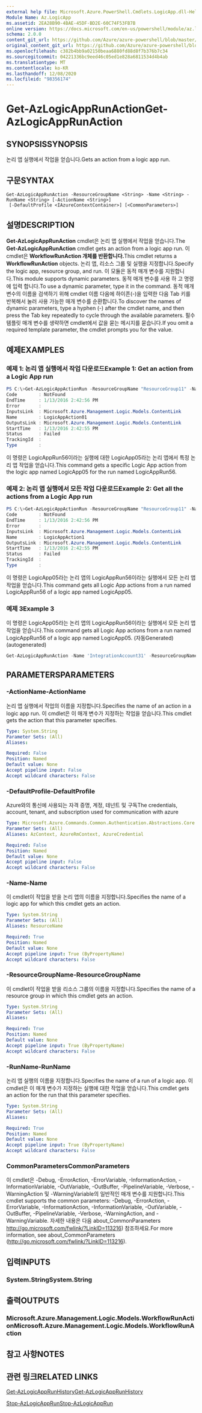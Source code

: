 ```yaml
---
external help file: Microsoft.Azure.PowerShell.Cmdlets.LogicApp.dll-Help.xml
Module Name: Az.LogicApp
ms.assetid: 2EA28B90-4BAE-45DF-BD2E-60C74F53FB7B
online version: https://docs.microsoft.com/en-us/powershell/module/az.logicapp/get-azlogicapprunaction
schema: 2.0.0
content_git_url: https://github.com/Azure/azure-powershell/blob/master/src/LogicApp/LogicApp/help/Get-AzLogicAppRunAction.md
original_content_git_url: https://github.com/Azure/azure-powershell/blob/master/src/LogicApp/LogicApp/help/Get-AzLogicAppRunAction.md
ms.openlocfilehash: c382b4bb9a02150beaa6880fd88d8f7b376b7c34
ms.sourcegitcommit: 04221336bc9eed46c05ed1e828a6811534d4b4ab
ms.translationtype: MT
ms.contentlocale: ko-KR
ms.lasthandoff: 12/08/2020
ms.locfileid: "98356174"
---
```

# <span data-ttu-id="6a72a-101">Get-AzLogicAppRunAction</span><span class="sxs-lookup"><span data-stu-id="6a72a-101">Get-AzLogicAppRunAction</span></span>

## <span data-ttu-id="6a72a-102">SYNOPSIS</span><span class="sxs-lookup"><span data-stu-id="6a72a-102">SYNOPSIS</span></span>
<span data-ttu-id="6a72a-103">논리 앱 실행에서 작업을 얻습니다.</span><span class="sxs-lookup"><span data-stu-id="6a72a-103">Gets an action from a logic app run.</span></span>

## <span data-ttu-id="6a72a-104">구문</span><span class="sxs-lookup"><span data-stu-id="6a72a-104">SYNTAX</span></span>

```
Get-AzLogicAppRunAction -ResourceGroupName <String> -Name <String> -RunName <String> [-ActionName <String>]
 [-DefaultProfile <IAzureContextContainer>] [<CommonParameters>]
```

## <span data-ttu-id="6a72a-105">설명</span><span class="sxs-lookup"><span data-stu-id="6a72a-105">DESCRIPTION</span></span>
<span data-ttu-id="6a72a-106">**Get-AzLogicAppRunAction** cmdlet은 논리 앱 실행에서 작업을 얻습니다.</span><span class="sxs-lookup"><span data-stu-id="6a72a-106">The **Get-AzLogicAppRunAction** cmdlet gets an action from a logic app run.</span></span>
<span data-ttu-id="6a72a-107">이 cmdlet은 **WorkflowRunAction 개체를 반환합니다.**</span><span class="sxs-lookup"><span data-stu-id="6a72a-107">This cmdlet returns a **WorkflowRunAction** objects.</span></span>
<span data-ttu-id="6a72a-108">논리 앱, 리소스 그룹 및 실행을 지정합니다.</span><span class="sxs-lookup"><span data-stu-id="6a72a-108">Specify the logic app, resource group, and run.</span></span>
<span data-ttu-id="6a72a-109">이 모듈은 동적 매개 변수를 지원합니다.</span><span class="sxs-lookup"><span data-stu-id="6a72a-109">This module supports dynamic parameters.</span></span>
<span data-ttu-id="6a72a-110">동적 매개 변수를 사용 하 고 명령에 입력 합니다.</span><span class="sxs-lookup"><span data-stu-id="6a72a-110">To use a dynamic parameter, type it in the command.</span></span>
<span data-ttu-id="6a72a-111">동적 매개 변수의 이름을 검색하기 위해 cmdlet 이름 다음에 하이픈(-)을 입력한 다음 Tab 키를 반복해서 눌러 사용 가능한 매개 변수를 순환합니다.</span><span class="sxs-lookup"><span data-stu-id="6a72a-111">To discover the names of dynamic parameters, type a hyphen (-) after the cmdlet name, and then press the Tab key repeatedly to cycle through the available parameters.</span></span>
<span data-ttu-id="6a72a-112">필수 템플릿 매개 변수를 생략하면 cmdlet에서 값을 묻는 메시지를 묻습니다.</span><span class="sxs-lookup"><span data-stu-id="6a72a-112">If you omit a required template parameter, the cmdlet prompts you for the value.</span></span>

## <span data-ttu-id="6a72a-113">예제</span><span class="sxs-lookup"><span data-stu-id="6a72a-113">EXAMPLES</span></span>

### <span data-ttu-id="6a72a-114">예제 1: 논리 앱 실행에서 작업 다운로드</span><span class="sxs-lookup"><span data-stu-id="6a72a-114">Example 1: Get an action from a Logic App run</span></span>
```powershell
PS C:\>Get-AzLogicAppActionRun -ResourceGroupName "ResourceGroup11" -Name "LogicApp05" -RunName "LogicAppRun56" -ActionName "LogicAppAction01"
Code        : NotFound
EndTime     : 1/13/2016 2:42:56 PM
Error       : 
InputsLink  : Microsoft.Azure.Management.Logic.Models.ContentLink
Name        : LogicAppAction01
OutputsLink : Microsoft.Azure.Management.Logic.Models.ContentLink
StartTime   : 1/13/2016 2:42:55 PM
Status      : Failed
TrackingId  : 
Type        :
```

<span data-ttu-id="6a72a-115">이 명령은 LogicAppRun56이라는 실행에 대한 LogicApp05라는 논리 앱에서 특정 논리 앱 작업을 얻습니다.</span><span class="sxs-lookup"><span data-stu-id="6a72a-115">This command gets a specific Logic App action from the logic app named LogicApp05 for the run named LogicAppRun56.</span></span>

### <span data-ttu-id="6a72a-116">예제 2: 논리 앱 실행에서 모든 작업 다운로드</span><span class="sxs-lookup"><span data-stu-id="6a72a-116">Example 2: Get all the actions from a Logic App run</span></span>
```powershell
PS C:\>Get-AzLogicAppActionRun -ResourceGroupName "ResourceGroup11" -Name "LogicApp05" -RunName "LogicAppRun56"
Code        : NotFound
EndTime     : 1/13/2016 2:42:56 PM
Error       : 
InputsLink  : Microsoft.Azure.Management.Logic.Models.ContentLink
Name        : LogicAppAction1
OutputsLink : Microsoft.Azure.Management.Logic.Models.ContentLink
StartTime   : 1/13/2016 2:42:55 PM
Status      : Failed
TrackingId  : 
Type        :
```

<span data-ttu-id="6a72a-117">이 명령은 LogicApp05라는 논리 앱의 LogicAppRun56이라는 실행에서 모든 논리 앱 작업을 얻습니다.</span><span class="sxs-lookup"><span data-stu-id="6a72a-117">This command gets all Logic App actions from a run named LogicAppRun56 of a logic app named LogicApp05.</span></span>

### <span data-ttu-id="6a72a-118">예제 3</span><span class="sxs-lookup"><span data-stu-id="6a72a-118">Example 3</span></span>

<span data-ttu-id="6a72a-119">이 명령은 LogicApp05라는 논리 앱의 LogicAppRun56이라는 실행에서 모든 논리 앱 작업을 얻습니다.</span><span class="sxs-lookup"><span data-stu-id="6a72a-119">This command gets all Logic App actions from a run named LogicAppRun56 of a logic app named LogicApp05.</span></span> <span data-ttu-id="6a72a-120">(자동Generated)</span><span class="sxs-lookup"><span data-stu-id="6a72a-120">(autogenerated)</span></span>

```powershell <!-- Aladdin Generated Example --> 
Get-AzLogicAppRunAction -Name 'IntegrationAccount31' -ResourceGroupName MyResourceGroup -RunName '08587489104702792076'
```

## <span data-ttu-id="6a72a-121">PARAMETERS</span><span class="sxs-lookup"><span data-stu-id="6a72a-121">PARAMETERS</span></span>

### <span data-ttu-id="6a72a-122">-ActionName</span><span class="sxs-lookup"><span data-stu-id="6a72a-122">-ActionName</span></span>
<span data-ttu-id="6a72a-123">논리 앱 실행에서 작업의 이름을 지정합니다.</span><span class="sxs-lookup"><span data-stu-id="6a72a-123">Specifies the name of an action in a logic app run.</span></span>
<span data-ttu-id="6a72a-124">이 cmdlet은 이 매개 변수가 지정하는 작업을 얻습니다.</span><span class="sxs-lookup"><span data-stu-id="6a72a-124">This cmdlet gets the action that this parameter specifies.</span></span>

```yaml
Type: System.String
Parameter Sets: (All)
Aliases:

Required: False
Position: Named
Default value: None
Accept pipeline input: False
Accept wildcard characters: False
```

### <span data-ttu-id="6a72a-125">-DefaultProfile</span><span class="sxs-lookup"><span data-stu-id="6a72a-125">-DefaultProfile</span></span>
<span data-ttu-id="6a72a-126">Azure와의 통신에 사용되는 자격 증명, 계정, 테넌트 및 구독</span><span class="sxs-lookup"><span data-stu-id="6a72a-126">The credentials, account, tenant, and subscription used for communication with azure</span></span>

```yaml
Type: Microsoft.Azure.Commands.Common.Authentication.Abstractions.Core.IAzureContextContainer
Parameter Sets: (All)
Aliases: AzContext, AzureRmContext, AzureCredential

Required: False
Position: Named
Default value: None
Accept pipeline input: False
Accept wildcard characters: False
```

### <span data-ttu-id="6a72a-127">-Name</span><span class="sxs-lookup"><span data-stu-id="6a72a-127">-Name</span></span>
<span data-ttu-id="6a72a-128">이 cmdlet이 작업을 받을 논리 앱의 이름을 지정합니다.</span><span class="sxs-lookup"><span data-stu-id="6a72a-128">Specifies the name of a logic app for which this cmdlet gets an action.</span></span>

```yaml
Type: System.String
Parameter Sets: (All)
Aliases: ResourceName

Required: True
Position: Named
Default value: None
Accept pipeline input: True (ByPropertyName)
Accept wildcard characters: False
```

### <span data-ttu-id="6a72a-129">-ResourceGroupName</span><span class="sxs-lookup"><span data-stu-id="6a72a-129">-ResourceGroupName</span></span>
<span data-ttu-id="6a72a-130">이 cmdlet이 작업을 받을 리소스 그룹의 이름을 지정합니다.</span><span class="sxs-lookup"><span data-stu-id="6a72a-130">Specifies the name of a resource group in which this cmdlet gets an action.</span></span>

```yaml
Type: System.String
Parameter Sets: (All)
Aliases:

Required: True
Position: Named
Default value: None
Accept pipeline input: True (ByPropertyName)
Accept wildcard characters: False
```

### <span data-ttu-id="6a72a-131">-RunName</span><span class="sxs-lookup"><span data-stu-id="6a72a-131">-RunName</span></span>
<span data-ttu-id="6a72a-132">논리 앱 실행의 이름을 지정합니다.</span><span class="sxs-lookup"><span data-stu-id="6a72a-132">Specifies the name of a run of a logic app.</span></span>
<span data-ttu-id="6a72a-133">이 cmdlet은 이 매개 변수가 지정하는 실행에 대한 작업을 얻습니다.</span><span class="sxs-lookup"><span data-stu-id="6a72a-133">This cmdlet gets an action for the run that this parameter specifies.</span></span>

```yaml
Type: System.String
Parameter Sets: (All)
Aliases:

Required: True
Position: Named
Default value: None
Accept pipeline input: True (ByPropertyName)
Accept wildcard characters: False
```

### <span data-ttu-id="6a72a-134">CommonParameters</span><span class="sxs-lookup"><span data-stu-id="6a72a-134">CommonParameters</span></span>
<span data-ttu-id="6a72a-135">이 cmdlet은 -Debug, -ErrorAction, -ErrorVariable, -InformationAction, -InformationVariable, -OutVariable, -OutBuffer, -PipelineVariable, -Verbose, -WarningAction 및 -WarningVariable의 일반적인 매개 변수를 지원합니다.</span><span class="sxs-lookup"><span data-stu-id="6a72a-135">This cmdlet supports the common parameters: -Debug, -ErrorAction, -ErrorVariable, -InformationAction, -InformationVariable, -OutVariable, -OutBuffer, -PipelineVariable, -Verbose, -WarningAction, and -WarningVariable.</span></span> <span data-ttu-id="6a72a-136">자세한 내용은 다음 about_CommonParameters http://go.microsoft.com/fwlink/?LinkID=113216) 참조하세요.</span><span class="sxs-lookup"><span data-stu-id="6a72a-136">For more information, see about_CommonParameters (http://go.microsoft.com/fwlink/?LinkID=113216).</span></span>

## <span data-ttu-id="6a72a-137">입력</span><span class="sxs-lookup"><span data-stu-id="6a72a-137">INPUTS</span></span>

### <span data-ttu-id="6a72a-138">System.String</span><span class="sxs-lookup"><span data-stu-id="6a72a-138">System.String</span></span>

## <span data-ttu-id="6a72a-139">출력</span><span class="sxs-lookup"><span data-stu-id="6a72a-139">OUTPUTS</span></span>

### <span data-ttu-id="6a72a-140">Microsoft.Azure.Management.Logic.Models.WorkflowRunAction</span><span class="sxs-lookup"><span data-stu-id="6a72a-140">Microsoft.Azure.Management.Logic.Models.WorkflowRunAction</span></span>

## <span data-ttu-id="6a72a-141">참고 사항</span><span class="sxs-lookup"><span data-stu-id="6a72a-141">NOTES</span></span>

## <span data-ttu-id="6a72a-142">관련 링크</span><span class="sxs-lookup"><span data-stu-id="6a72a-142">RELATED LINKS</span></span>

[<span data-ttu-id="6a72a-143">Get-AzLogicAppRunHistory</span><span class="sxs-lookup"><span data-stu-id="6a72a-143">Get-AzLogicAppRunHistory</span></span>](./Get-AzLogicAppRunHistory.md)

[<span data-ttu-id="6a72a-144">Stop-AzLogicAppRun</span><span class="sxs-lookup"><span data-stu-id="6a72a-144">Stop-AzLogicAppRun</span></span>](./Stop-AzLogicAppRun.md)


